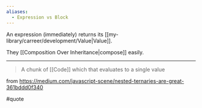 ```yaml
---
aliases:
  - Expression vs Block
---
```


An expression (immediately) returns its [[my-library/carreer/development/Value|Value]].

They [[Composition Over Inheritance|compose]] easily.

---

> A chunk of [[Code]] which that evaluates to a single value

from https://medium.com/javascript-scene/nested-ternaries-are-great-361bddd0f340

#quote
